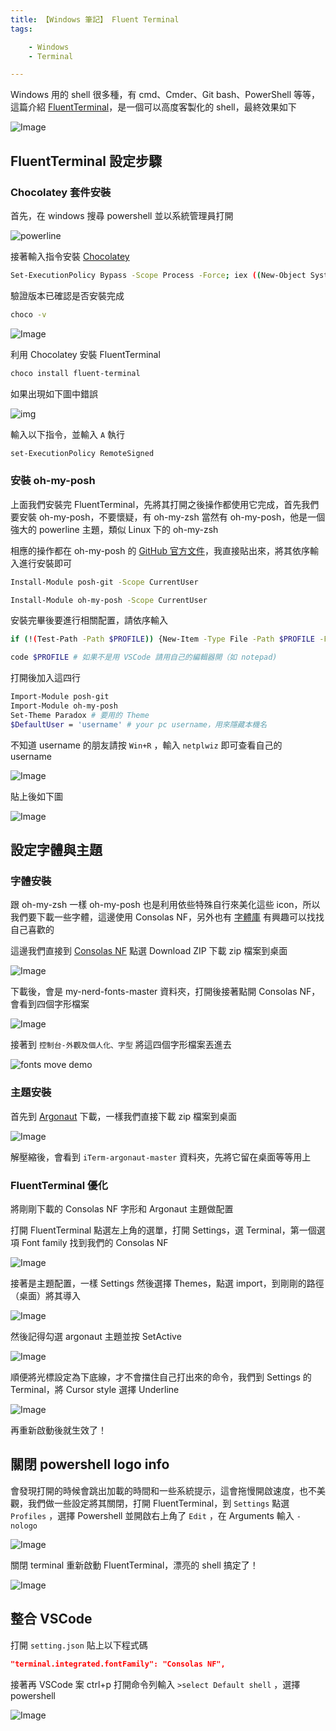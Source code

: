 ```yaml
---
title: 【Windows 筆記】 Fluent Terminal
tags:

    - Windows
    - Terminal

---
```

Windows 用的 shell 很多種，有 cmd、Cmder、Git bash、PowerShell 等等，這篇介紹 [FluentTerminal](https://github.com/felixse/FluentTerminal)，是一個可以高度客製化的 shell，最終效果如下

![Image](https://i.imgur.com/4xq94rP.png)

## FluentTerminal 設定步驟

### Chocolatey 套件安裝

首先，在 windows 搜尋 powershell 並以系統管理員打開

![powerline](https://i.imgur.com/dXHF1ho.png)

接著輸入指令安裝 [Chocolatey](https://chocolatey.org/install)

``` bash
Set-ExecutionPolicy Bypass -Scope Process -Force; iex ((New-Object System.Net.WebClient).DownloadString('https://chocolatey.org/install.ps1')); choco feature enable -n allowGlobalConfirmation
```

驗證版本已確認是否安裝完成

``` bash
choco -v
```

![Image](https://i.imgur.com/DaUN1TA.png)

利用 Chocolatey 安裝 FluentTerminal

``` bash
choco install fluent-terminal
```

如果出現如下圖中錯誤

![img](https://i.imgur.com/56IiBxb.png)

輸入以下指令，並輸入 `A` 執行

``` bash
set-ExecutionPolicy RemoteSigned
```

### 安裝 oh-my-posh

上面我們安裝完 FluentTerminal，先將其打開之後操作都使用它完成，首先我們要安裝 oh-my-posh，不要懷疑，有 oh-my-zsh 當然有 oh-my-posh，他是一個強大的 powerline 主題，類似 Linux 下的 oh-my-zsh

相應的操作都在 oh-my-posh 的 [GitHub 官方文件](https://github.com/JanDeDobbeleer/oh-my-posh)，我直接貼出來，將其依序輸入進行安裝即可

``` bash
Install-Module posh-git -Scope CurrentUser
```

``` BASH
Install-Module oh-my-posh -Scope CurrentUser
```

安裝完畢後要進行相關配置，請依序輸入

``` bash
if (!(Test-Path -Path $PROFILE)) {New-Item -Type File -Path $PROFILE -Force}
```

``` bash
code $PROFILE # 如果不是用 VSCode 請用自己的編輯器開（如 notepad)
```

打開後加入這四行

``` bash
Import-Module posh-git
Import-Module oh-my-posh
Set-Theme Paradox # 要用的 Theme
$DefaultUser = 'username' # your pc username，用來隱藏本機名
```

不知道 username 的朋友請按 `Win+R` ，輸入 `netplwiz` 即可查看自己的 username

![Image](https://i.imgur.com/AVaHPuv.png)

貼上後如下圖

![Image](https://i.imgur.com/GsANGlQ.png)

## 設定字體與主題

### 字體安裝

跟 oh-my-zsh 一樣 oh-my-posh 也是利用依些特殊自行來美化這些 icon，所以我們要下載一些字體，這邊使用 Consolas NF，另外也有 [字體庫](https://github.com/powerline/fonts) 有興趣可以找找自己喜歡的

這邊我們直接到 [Consolas NF](https://github.com/whitecolor/my-nerd-fonts) 點選 Download ZIP 下載 zip 檔案到桌面

![Image](https://i.imgur.com/cs9by7e.png)

下載後，會是 my-nerd-fonts-master 資料夾，打開後接著點開 Consolas NF，會看到四個字形檔案

![Image](https://i.imgur.com/0vjqP6r.png)

接著到 `控制台-外觀及個人化、字型` 將這四個字形檔案丟進去

![fonts move demo](https://i.imgur.com/jst4kgp.gif)

### 主題安裝

首先到 [Argonaut](https://github.com/effkay/iTerm-argonaut/) 下載，一樣我們直接下載 zip 檔案到桌面

![Image](https://i.imgur.com/UhRvHgx.png)

解壓縮後，會看到 `iTerm-argonaut-master` 資料夾，先將它留在桌面等等用上

### FluentTerminal 優化

將剛剛下載的 Consolas NF 字形和 Argonaut 主題做配置

打開 FluentTerminal 點選左上角的選單，打開 Settings，選 Terminal，第一個選項 Font family 找到我們的 Consolas NF

![Image](https://i.imgur.com/7kwIMW6.png)

接著是主題配置，一樣 Settings 然後選擇 Themes，點選 import，到剛剛的路徑（桌面）將其導入

![Image](https://i.imgur.com/fdBHcDs.png)

然後記得勾選 argonaut 主題並按 SetActive

![Image](https://i.imgur.com/Ka6k8fi.png)

順便將光標設定為下底線，才不會擋住自己打出來的命令，我們到 Settings 的 Terminal，將 Cursor style 選擇 Underline

![Image](https://i.imgur.com/nbIEFNd.png)

再重新啟動後就生效了！

## 關閉 powershell logo info

會發現打開的時候會跳出加載的時間和一些系統提示，這會拖慢開啟速度，也不美觀，我們做一些設定將其關閉，打開 FluentTerminal，到 `Settings` 點選 `Profiles` ，選擇 Powershell 並開啟右上角了 `Edit` ，在 Arguments 輸入 `-nologo`

![Image](https://i.imgur.com/weURH1m.png)

關閉 terminal 重新啟動 FluentTerminal，漂亮的 shell 搞定了！

![Image](https://i.imgur.com/7yiIiei.png)

## 整合 VSCode

打開 `setting.json` 貼上以下程式碼

``` json
"terminal.integrated.fontFamily": "Consolas NF",
```

接著再 VSCode 案 ctrl+p 打開命令列輸入 `>select Default shell` ，選擇 powershell

![Image](https://i.imgur.com/l5mQVFs.png)
